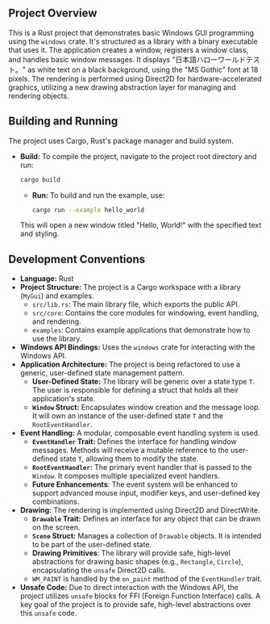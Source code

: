 ## Project Overview
This is a Rust project that demonstrates basic Windows GUI programming using the `windows` crate. It's structured as a library with a binary executable that uses it. The application creates a window, registers a window class, and handles basic window messages. It displays "日本語ハローワールドテスト。" as white text on a black background, using the "MS Gothic" font at 18 pixels. The rendering is performed using Direct2D for hardware-accelerated graphics, utilizing a new drawing abstraction layer for managing and rendering objects.

## Building and Running
The project uses Cargo, Rust's package manager and build system.

*   **Build:** To compile the project, navigate to the project root directory and run:
    ```bash
    cargo build
    ```
    *   **Run:** To build and run the example, use:
        ```bash
        cargo run --example hello_world
        ```
    This will open a new window titled "Hello, World!" with the specified text and styling.
## Development Conventions
*   **Language:** Rust
*   **Project Structure:** The project is a Cargo workspace with a library (`MyGui`) and examples.
    *   `src/lib.rs`: The main library file, which exports the public API.
    *   `src/core`: Contains the core modules for windowing, event handling, and rendering.
    *   `examples`: Contains example applications that demonstrate how to use the library.
*   **Windows API Bindings:** Uses the `windows` crate for interacting with the Windows API.
*   **Application Architecture:** The project is being refactored to use a generic, user-defined state management pattern.
    *   **User-Defined State:** The library will be generic over a state type `T`. The user is responsible for defining a struct that holds all their application's state.
    *   **`Window` Struct:** Encapsulates window creation and the message loop. It will own an instance of the user-defined state `T` and the `RootEventHandler`.
*   **Event Handling:** A modular, composable event handling system is used.
    *   **`EventHandler` Trait:** Defines the interface for handling window messages. Methods will receive a mutable reference to the user-defined state `T`, allowing them to modify the state.
    *   **`RootEventHandler`:** The primary event handler that is passed to the `Window`. It composes multiple specialized event handlers.
    *   **Future Enhancements**: The event system will be enhanced to support advanced mouse input, modifier keys, and user-defined key combinations.
*   **Drawing:** The rendering is implemented using Direct2D and DirectWrite.
    *   **`Drawable` Trait:** Defines an interface for any object that can be drawn on the screen.
    *   **`Scene` Struct:** Manages a collection of `Drawable` objects. It is intended to be part of the user-defined state.
    *   **Drawing Primitives**: The library will provide safe, high-level abstractions for drawing basic shapes (e.g., `Rectangle`, `Circle`), encapsulating the `unsafe` Direct2D calls.
    *   `WM_PAINT` is handled by the `on_paint` method of the `EventHandler` trait.
*   **Unsafe Code:** Due to direct interaction with the Windows API, the project utilizes `unsafe` blocks for FFI (Foreign Function Interface) calls. A key goal of the project is to provide safe, high-level abstractions over this `unsafe` code.